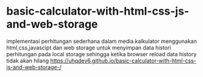 # basic-calculator-with-html-css-js-and-web-storage
implementasi perhitungan sederhana dalam media kalkulator menggunakan html,css,javascipt dan web storage untuk menyimpan data histori perhitungan pada local storage sehingga ketika browser reload data history tidak akan hilang
https://uhqdev6.github.io/basic-calculator-with-html-css-js-and-web-storage-/
